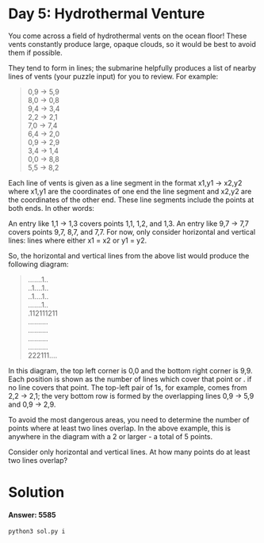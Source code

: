 # Day 5: Hydrothermal Venture
You come across a field of hydrothermal vents on the ocean floor! These vents constantly produce large, opaque clouds, so it would be best to avoid them if possible.

They tend to form in lines; the submarine helpfully produces a list of nearby lines of vents (your puzzle input) for you to review. For example:

>0,9 -> 5,9  
>8,0 -> 0,8  
>9,4 -> 3,4  
>2,2 -> 2,1  
>7,0 -> 7,4  
>6,4 -> 2,0  
>0,9 -> 2,9  
>3,4 -> 1,4  
>0,0 -> 8,8  
>5,5 -> 8,2  

Each line of vents is given as a line segment in the format x1,y1 -> x2,y2 where x1,y1 are the coordinates of one end the line segment and x2,y2 are the coordinates of the other end. These line segments include the points at both ends. In other words:

An entry like 1,1 -> 1,3 covers points 1,1, 1,2, and 1,3.
An entry like 9,7 -> 7,7 covers points 9,7, 8,7, and 7,7.
For now, only consider horizontal and vertical lines: lines where either x1 = x2 or y1 = y2.

So, the horizontal and vertical lines from the above list would produce the following diagram:

>.......1..  
>..1....1..  
>..1....1..  
>.......1..  
>.112111211  
>..........  
>..........  
>..........  
>..........  
>222111....  

In this diagram, the top left corner is 0,0 and the bottom right corner is 9,9. Each position is shown as the number of lines which cover that point or . if no line covers that point. The top-left pair of 1s, for example, comes from 2,2 -> 2,1; the very bottom row is formed by the overlapping lines 0,9 -> 5,9 and 0,9 -> 2,9.

To avoid the most dangerous areas, you need to determine the number of points where at least two lines overlap. In the above example, this is anywhere in the diagram with a 2 or larger - a total of 5 points.

Consider only horizontal and vertical lines. At how many points do at least two lines overlap?
# Solution
#### Answer: 5585
```
python3 sol.py i
```
